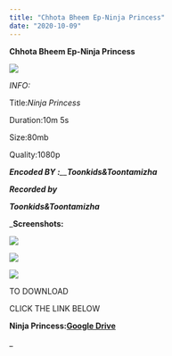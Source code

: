 ```yaml
---
title: "Chhota Bheem Ep-Ninja Princess"
date: "2020-10-09"
---
```


 **Chhota Bheem Ep-Ninja Princess**

**![](https://1.bp.blogspot.com/-vPQkzUNRB38/X3caaGfH7oI/AAAAAAAAA3Y/GgGOVU-AO50tfi-T8cOAKsxQIayYQD2DwCLcBGAsYHQ/w454-h256/vlcsnap-2020-10-02-17h47m03s059.png)**

_INFO:_

 Title:_Ninja Princess_

Duration:10m 5s

Size:80mb

Quality:1080p

_**Encoded BY :**__**Toonkids&Toontamizha**_

  

_**Recorded by**_

_**Toonkids&Toontamizha**_

_**Screenshots:**

[![](https://1.bp.blogspot.com/-ctr31RC3A4w/X3cdnJLL7mI/AAAAAAAAA3o/gXyA-srE6NUKOooqwlg0uxHRfD1XDBddgCLcBGAsYHQ/s320/vlcsnap-2020-10-02-17h57m20s679.png)](https://1.bp.blogspot.com/-ctr31RC3A4w/X3cdnJLL7mI/AAAAAAAAA3o/gXyA-srE6NUKOooqwlg0uxHRfD1XDBddgCLcBGAsYHQ/s853/vlcsnap-2020-10-02-17h57m20s679.png)

[![](https://1.bp.blogspot.com/-1clJFZpvq0w/X3cdnBzG6_I/AAAAAAAAA3k/zDovcQZ_DLoUHCGencx3c1SrLQNyOg4oACLcBGAsYHQ/s320/vlcsnap-2020-10-02-17h55m41s782.png)](https://1.bp.blogspot.com/-1clJFZpvq0w/X3cdnBzG6_I/AAAAAAAAA3k/zDovcQZ_DLoUHCGencx3c1SrLQNyOg4oACLcBGAsYHQ/s853/vlcsnap-2020-10-02-17h55m41s782.png)

[![](https://1.bp.blogspot.com/-C_jUrP05KQ0/X3cdnEkW-kI/AAAAAAAAA3s/RbAPcJchNKYFOzznjiKWVrrm6FPsF4xKQCLcBGAsYHQ/s320/vlcsnap-2020-10-02-17h55m15s153.png)](https://1.bp.blogspot.com/-C_jUrP05KQ0/X3cdnEkW-kI/AAAAAAAAA3s/RbAPcJchNKYFOzznjiKWVrrm6FPsF4xKQCLcBGAsYHQ/s853/vlcsnap-2020-10-02-17h55m15s153.png)

TO DOWNLOAD

CLICK THE LINK BELOW

**Ninja Princess:[Google Drive](https://drive.google.com/file/d/1Gl47o3hPPsDykftDXNMV29ug0DO5mynW/view?usp=sharing)**

_
